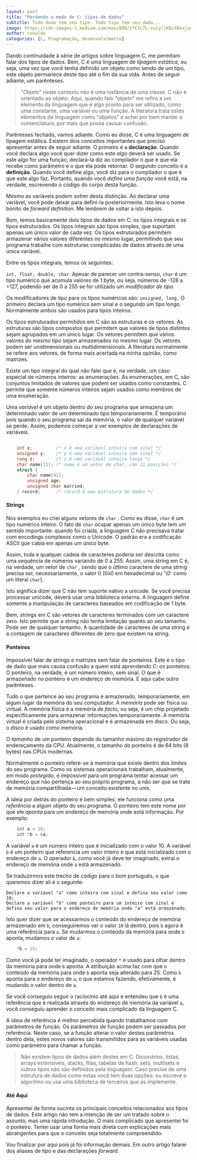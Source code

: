 ```yaml
---
layout: post
title: "Perdendo o medo de C: tipos de dados"
subtitle: Todo dado tem seu tipo. Todo tipo tem seu dado...
image: https://cdn-images-1.medium.com/max/800/1*CtL7L-xuiyljKBcX6kxjug.jpeg
author: ronaldo
categories: [C, Programação, Desenvolvimento]
---
```


Dando continuidade à série de artigos sobre linguagem C, me permitam falar dos
tipos de dados. Bem, C é uma linguagem de *tipagem estática*, ou seja, uma vez
que você tenha definido um objeto como sendo de um tipo, este objeto permanece
deste tipo até o fim da sua vida. Antes de seguir adiante, um parênteses.

> "Objeto" neste contexto não é uma instância de uma classe. C não é orientado
> ao objeto. Aqui, quando falo "objeto" me refiro a um elemento da linguagem que
> é algo pronto para ser utilizado, como uma constante, uma variável ou uma
> função. A literatura trata estes elementos da linguagem como "objetos" e achei
> por bem manter a nomenclatura, por mais que possa causar confusão.

Parênteses fechado, vamos adiante. Como eu disse, C é uma linguagem de tipagem
estática. Existem dois conceitos importantes que preciso apresentar antes de
seguir adiante. O primeiro é a **declaração**. Quando você declara algo você
quer dizer como este *algo* deverá ser usado. Se este algo for uma função,
declará-la diz ao compilador o que é que ela recebe como parâmetro e o que ela
pode retornar. O segundo conceito é a **definição**. Quando você define algo,
você diz para o compilador o que é que este algo faz. Portanto, quando você
*define uma função* você está, na verdade, escrevendo o código do corpo desta
função.

Mesmo as variáveis podem sofrer desta distinção. Ao declarar uma variável, você
pode deixar para definí-la posteriormente. Isto leva o nome bonito de *forward
definition*. Me lembrem de voltar a isto depois.

Bom, temos basicamente dois tipos de dados em C: os tipos integrais e os tipos
estruturados. Os tipos integrais são tipos simples, que suportam apenas um único
valor de cada vez. Os tipos estruturados permitem armazenar vários valores
diferentes no mesmo lugar, permitindo que seu programa trabalhe com estruturas
complicadas de dados através de uma única variável.

Entre os tipos integrais, temos os seguintes:

`int, float, double, char`. Apesar de parecer um contra-senso, `char` é um tipo
numérico que acumula valores de 1 byte, ou seja, números de -128 a +127, podendo
ser de 0 a 255 se for utilizado um *modificador de tipo.*

Os modificadores de tipo para os tipos numéricos são: `unsigned, long.` O
primeiro declara um tipo numérico sem sinal e o segundo um tipo longo.
Normalmente ambos são usados para tipos inteiros.

Os tipos estruturados permitidos em C são as estruturas e os vetores. As
estruturas são tipos compostos que permitem que valores de tipos distintos sejam
agrupados em um único lugar. Os vetores permitem que vários valores do mesmo
tipo sejam armazenados no mesmo lugar. Os vetores podem ser unidimensionais ou
multidimensionais. A literatura normalmente se refere aos vetores, de forma mais
acertada na minha opinião, como matrizes.

Existe um tipo integral do qual não falei que é, na verdade, um caso especial de
números inteiros: as enumerações. As enumerações, em C, são conjuntos limitados
de valores que podem ser usados como constantes. C permite que somente números
inteiros sejam usados como membros de uma enumeração.

Uma *variável* é um objeto dentro do seu programa que armazena um determinado
valor de um determinado tipo temporariamente. É temporário pois quando o seu
programa sai da memória, o valor de qualquer variável se perde. Assim, podemos
começar a ver exemplos de declarações de variáveis.

```c

    int x;         /* x é uma variável inteira com sinal */
    unsigned y;    /* y é uma variável inteira sem sinal */
    long z;        /* z é uma variável inteira longa */
    char name[11]; /* name é um vetor de char, com 11 posições */
    struct {
        char name[41];
        unsigned age;
        unsigned char married;
    } record;      /* record é uma estrutura de dados */
```
#### Strings

Nos exemplos eu criei alguns vetores de `char` . Como eu disse, `char` é um tipo
numérico inteiro. O fato de `char` ocupar apenas um único byte tem um sentido
importante: quando foi criada, a linguagem C não precisava tratar com encodings
complexos como o Unicode. O padrão era a codificação ASCII que cabia em apenas
um único byte.

Assim, toda e qualquer cadeia de caracteres poderia ser descrita como uma
sequência de números variando de 0 a 255. Assim, uma string em C é, na verdade,
um vetor de `char` , sendo que o último caractere de uma string precisa ser,
necessariamente, o valor 0 (0x0 em hexadecimal ou '\\0' como um literal `char`).

Isto significa dizer que C não tem suporte nativo a unicode. Se você precisa
processar unicode, deverá usar uma biblioteca externa. A linguagem define
somente a manipulação de caracteres baseados em codificação de 1 byte.

Bem, strings em C são vetores de caracteres terminados com um caractere zero.
Isto permite que a string não tenha limitação quanto ao seu tamanho. Pode ser de
qualquer tamanho. A quantidade de caracteres de uma string é a contagem de
caracteres diferentes de zero que existem na string.

#### Ponteiros

Impossível falar de strings e matrizes sem falar de ponteiros. Este é o tipo de
dado que mais causa confusão a quem está aprendendo C: os ponteiros. O ponteiro,
na verdade, é um número inteiro, sem sinal. O que é armazenado no ponteiro é um
endereço de memória. E aqui cabe outro parênteses.

Tudo o que pertence ao seu programa é armazenado, temporariamente, em algum
lugar da memória do seu computador. A *memória* pode ser física ou virtual. A
memória física é a memória *de facto*, ou seja, é um chip projetado
especificamente para armazenar informações temporariamente. A memória virtual é
criada pelo sistema operacional e é armazenada em disco. Ou seja, o disco é
usado como memória.

O *tamanho* de um ponteiro depende do tamanho máximo do registrador de
endereçamento da CPU. Atualmente, o tamanho do ponteiro é de 64 bits (8 bytes)
nas CPUs modernas.

Normalmente o ponteiro refere-se à memória que existe dentro dos limites do seu
programa. Como os sistemas operacionais trabalham, atualmente, em modo
*protegido*, é impossível para um programa tentar acessar um endereço que não
pertença ao seu próprio programa, a não ser que se trate de memória
compartilhada — um conceito existente no unix.

A ideia por detrás do ponteiro é bem simples: ele funciona como uma *referência*
a algum objeto do seu programa. O ponteiro tem este nome por que ele *aponta*
para um endereço de memória onde está informação. Por exemplo:

```c
    int a = 10;
    int *b = &a;
```

A variável `a` é um número inteiro que é inicializado com o valor 10. A variável
`b` é um ponteiro que referencia um valor inteiro e que está inicializado com o
endereço de `a`. O operador `&`, como você já deve ter imaginado, extrai o
endereço de memória onde `a` está armazenado.

Se traduzirmos este trecho de código para o bom português, o que queremos dizer
ali é o seguinte:

    Declare a variável "a" como inteira com sinal e defina seu valor como 10;
    Declare a variável "b" como ponteiro para um inteiro com sinal e defina seu valor para o endereço de memória onde "a" está armazenado.

Isto quer dizer que se acessarmos o conteúdo do endereço de memória armazenado
em `b`, conseguiremos ver o valor `10` lá dentro, pois `b` agora é uma
referência para `a`. Se mudarmos o conteúdo da memória para onde `b` aponta,
mudamos o valor de `a`:

```c
    *b = 25;
```

Como você já pode ter imaginado, o operador `*` é usado para olhar dentro da
memória para onde `b` aponta. A atribuição acima faz com que o conteúdo da
memória para onde `b` aponta seja alterado para 25. Como `b` aponta para o
endereço de `a`, o que estamos fazendo, efetivamente, é mudando o valor dentro
de `a`.

Se você conseguiu seguir o raciocínio até aqui e entendeu que `b` é uma
referência que é realizada através do endereço de memória da variável `a`, você
conseguiu aprender o conceito mais complicado da linguagem C.

A ideia de referência é melhor percebida quando trabalhamos com parâmetros de
função. Os parâmetros de função podem ser passados por referência. Neste caso,
se a função alterar o valor destes parâmetros dentro dela, estes novos valores
são transmitidos para as variáveis usadas como parâmetro para chamar a função.

> Não existem tipos de dados além destes em C. Dicionários, listas, arrays
> extensíveis, stacks, filas, tabelas de hash, sets, multisets e outros tipos
> não são definidos pela linguagem. Caso precise de uma estrutura de dados como
> estas você tem duas opções: ou escreve o algoritmo ou usa uma biblioteca de
> terceiros que as implemente.

#### Até Aqui

Apresentei de forma sucinta os principais conceitos relacionados aos tipos de
dados. Este artigo não tem a intenção de ser um tratado sobre o assunto, mas uma
rápida introdução. O mais complicado que apresentei foi o ponteiro. Tentei usar
uma forma mais direta com explicações mais abrangentes para que o conceito seja
totalmente compreendido.

Vou finalizar por aqui pois já foi informação demais. Em outro artigo falarei
dos aliases de tipo e das declarações *forward*.
